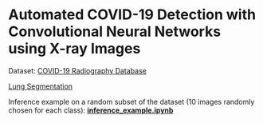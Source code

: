 # Automated COVID-19 Detection with Convolutional Neural Networks using X-ray Images

Dataset: [COVID-19 Radiography Database](https://www.kaggle.com/tawsifurrahman/covid19-radiography-database)

[Lung Segmentation](https://github.com/younggon2/Research-Segmentation-Lung-CXR-COVID19)

Inference example on a random subset of the dataset (10 images randomly chosen for each class): [**inference_example.ipynb**](https://github.com/Stergios-Giannios/covid-19-detection/blob/main/inference_example.ipynb)

